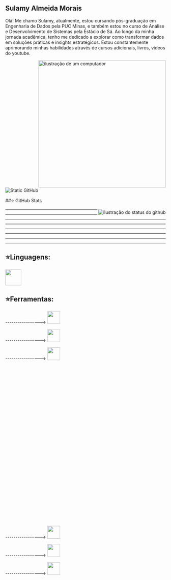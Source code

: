 ## Sulamy Almeida Morais

Olá! Me chamo Sulamy, atualmente, estou cursando pós-graduação em Engenharia de Dados pela PUC Minas, e também estou no curso de Análise e Desenvolvimento de Sistemas pela Estácio de Sá. Ao longo da minha jornada acadêmica, tenho me dedicado a explorar como transformar dados em soluções práticas e insights estratégicos. Estou constantemente aprimorando minhas habilidades através de cursos adicionais, livros, videos do youtube.

<img src="https://raw.githubusercontent.com/MicaelliMedeiros/micaellimedeiros/master/image/computer-illustration.png" alt="ilustração de um computador" min-width="400px" max-width="400px" width="400px" align="right">


<img src="https://img.shields.io/static/v1?label=Overview&message=SulamyLobato&color=f8efd4&style=for-the-badge&logo=GitHub" alt="Static GitHub">

##⭐ GitHub Stats


<img align='right' src="https://github-readme-stats.vercel.app/api?username=SulamyLobato&show_icons=true&title_color=783c00&text_color=af552e&icon_color=783c00&bg_color=f8efd4&cache_seconds=2300" alt="ilustração do status do github">

---
---
---
---
---
---
---
---



## ⭐Linguagens:
 <img src="https://cdn.jsdelivr.net/gh/devicons/devicon/icons/python/python-original.svg" width="50" height="50"/> 



## ⭐Ferramentas:


----------------->   <img src="https://cdn.jsdelivr.net/gh/devicons/devicon/icons/mysql/mysql-original.svg" width="40" height="40"/>

----------------->   <img src="https://cdn.jsdelivr.net/gh/devicons/devicon/icons/git/git-original.svg" width="40" height="40"/>

----------------->   <img src="https://cdn.jsdelivr.net/gh/devicons/devicon@latest/icons/azuresqldatabase/azuresqldatabase-original.svg"  width="40" height="40" />
<svg viewBox="0 0 128 128">

----------------->   <img src="https://cdn.jsdelivr.net/gh/devicons/devicon@latest/icons/amazonwebservices/amazonwebservices-original-wordmark.svg"  width="40" height="40"/>

----------------->   <img src="https://cdn.jsdelivr.net/gh/devicons/devicon/icons/html5/html5-original.svg" width="40" height="40"/> 

----------------->   <img src="https://cdn.jsdelivr.net/gh/devicons/devicon@latest/icons/jupyter/jupyter-original.svg" width="40" height="40" />









        






  

